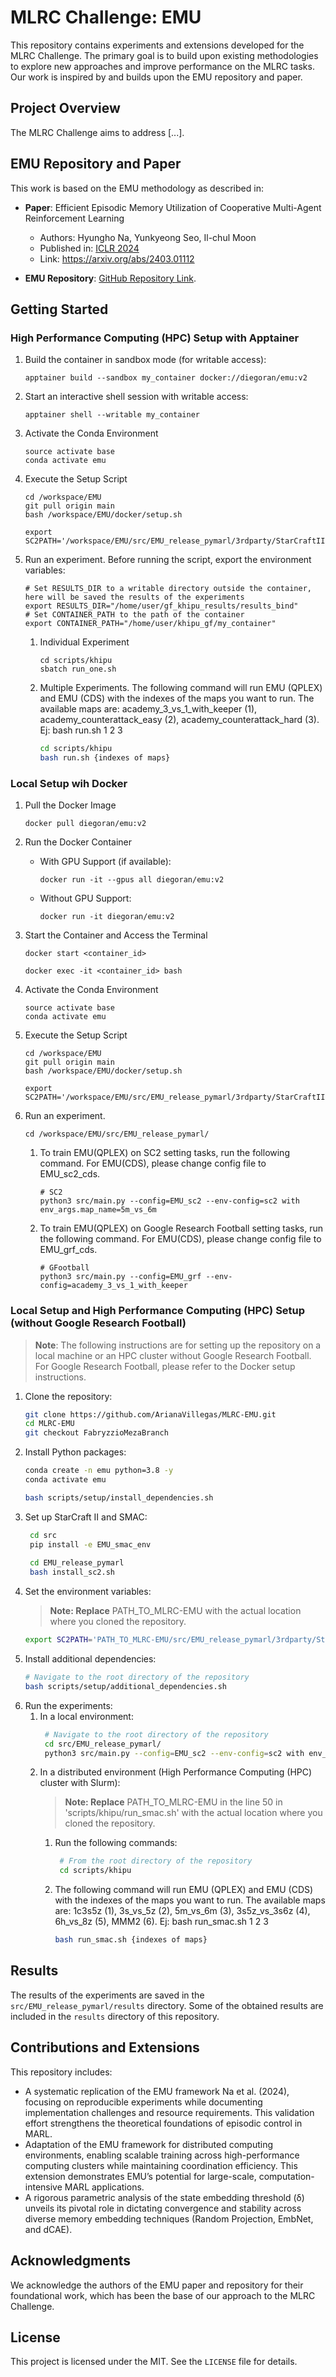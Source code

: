 # MLRC Challenge: EMU

This repository contains experiments and extensions developed for the MLRC Challenge. The primary goal is to build upon existing methodologies to explore new approaches and improve performance on the MLRC tasks. Our work is inspired by and builds upon the EMU repository and paper.

## Project Overview

The MLRC Challenge aims to address [...].

## EMU Repository and Paper

This work is based on the EMU methodology as described in:

- **Paper**: Efficient Episodic Memory Utilization of Cooperative Multi-Agent Reinforcement Learning
  - Authors: Hyungho Na, Yunkyeong Seo, Il-chul Moon
  - Published in: [ICLR 2024](https://iclr.cc/Conferences/2024)
  - Link: https://arxiv.org/abs/2403.01112

- **EMU Repository**: [GitHub Repository Link](https://github.com/HyunghoNa/EMU/tree/main).

## Getting Started

### High Performance Computing (HPC) Setup with Apptainer 
1. Build the container in sandbox mode (for writable access):
    ```shell
    apptainer build --sandbox my_container docker://diegoran/emu:v2
    ```
2. Start an interactive shell session with writable access:
    ```shell
    apptainer shell --writable my_container
    ```
3. Activate the Conda Environment
    ```shell
    source activate base
    conda activate emu
    ```

4. Execute the Setup Script
    ```shell
    cd /workspace/EMU
    git pull origin main
    bash /workspace/EMU/docker/setup.sh
    ```

    ```shell
    export SC2PATH='/workspace/EMU/src/EMU_release_pymarl/3rdparty/StarCraftII'
    ```
5. Run an experiment.
   Before running the script, export the environment variables:
   ```shell
   # Set RESULTS_DIR to a writable directory outside the container, here will be saved the results of the experiments
   export RESULTS_DIR="/home/user/gf_khipu_results/results_bind"
   # Set CONTAINER_PATH to the path of the container
   export CONTAINER_PATH="/home/user/khipu_gf/my_container"            
   ```
    1. Individual Experiment
       ```shell
       cd scripts/khipu
       sbatch run_one.sh 
       ```
    2. Multiple Experiments. The following command will run EMU (QPLEX) and EMU (CDS) with the indexes of the maps you want to run. The available maps are: academy_3_vs_1_with_keeper (1), academy_counterattack_easy (2), academy_counterattack_hard (3). Ej: bash run.sh 1 2 3
       ```bash
       cd scripts/khipu
       bash run.sh {indexes of maps}
       ```
       

### Local Setup wih Docker
1. Pull the Docker Image
    ```shell
    docker pull diegoran/emu:v2
    ```
2. Run the Docker Container
   * With GPU Support (if available):

     ```shell
     docker run -it --gpus all diegoran/emu:v2
     ```
   * Without GPU Support:
     ```shell
     docker run -it diegoran/emu:v2
     ```

3. Start the Container and Access the Terminal
    ```shell
    docker start <container_id>
    
    docker exec -it <container_id> bash
    ```

4. Activate the Conda Environment
    ```shell
    source activate base
    conda activate emu
    ```

5. Execute the Setup Script
    ```shell
    cd /workspace/EMU
    git pull origin main
    bash /workspace/EMU/docker/setup.sh
    ```

    ```shell
    export SC2PATH='/workspace/EMU/src/EMU_release_pymarl/3rdparty/StarCraftII'
    ```
6. Run an experiment. 
    ```shell
    cd /workspace/EMU/src/EMU_release_pymarl/
    ```
    1. To train EMU(QPLEX) on SC2 setting tasks, run the following command. For EMU(CDS), please change config file to EMU_sc2_cds.
       ```shell
       # SC2 
       python3 src/main.py --config=EMU_sc2 --env-config=sc2 with env_args.map_name=5m_vs_6m
       ```
    2. To train EMU(QPLEX) on Google Research Football setting tasks, run the following command. For EMU(CDS), please change config file to EMU_grf_cds.
       ```shell
       # GFootball
       python3 src/main.py --config=EMU_grf --env-config=academy_3_vs_1_with_keeper
       ```


### Local Setup and High Performance Computing (HPC) Setup (without Google Research Football)
> **Note**: The following instructions are for setting up the repository on a local machine or an HPC cluster without Google Research Football. For Google Research Football, please refer to the Docker setup instructions.
1. Clone the repository:
   ```bash
   git clone https://github.com/ArianaVillegas/MLRC-EMU.git
   cd MLRC-EMU
   git checkout FabryzzioMezaBranch
   ```
2. Install Python packages:
   ```bash
   conda create -n emu python=3.8 -y
   conda activate emu
   
   bash scripts/setup/install_dependencies.sh
    ```
3. Set up StarCraft II  and SMAC:
   ```bash
    cd src
    pip install -e EMU_smac_env
  
    cd EMU_release_pymarl
    bash install_sc2.sh
   ```
4. Set the environment variables:
   > **Note: Replace** PATH_TO_MLRC-EMU with the actual location where you cloned the repository.
   ```bash
   export SC2PATH='PATH_TO_MLRC-EMU/src/EMU_release_pymarl/3rdparty/StarCraftII'
   ```
5. Install additional dependencies:
   ```bash
   # Navigate to the root directory of the repository
   bash scripts/setup/additional_dependencies.sh
   ```
6. Run the experiments:
    1. In a local environment:
         ```bash
          # Navigate to the root directory of the repository
          cd src/EMU_release_pymarl/
          python3 src/main.py --config=EMU_sc2 --env-config=sc2 with env_args.map_name=5m_vs_6m save_model=True
         ```
    2. In a distributed environment (High Performance Computing (HPC) cluster with Slurm):
          > **Note: Replace** PATH_TO_MLRC-EMU in the line 50 in 'scripts/khipu/run_smac.sh' with the actual location where you cloned the repository.
       1. Run the following commands:
          ```bash
           # From the root directory of the repository
           cd scripts/khipu
          ```
       2. The following command will run EMU (QPLEX) and EMU (CDS) with the indexes of the maps you want to run. The available maps are: 1c3s5z (1), 3s_vs_5z (2), 5m_vs_6m (3), 3s5z_vs_3s6z (4), 6h_vs_8z (5), MMM2 (6). Ej: bash run_smac.sh 1 2 3
          ```bash
          bash run_smac.sh {indexes of maps}
          ```
##  Results
The results of the experiments are saved in the `src/EMU_release_pymarl/results` directory. Some of the obtained results are included in the `results` directory of this repository.

## Contributions and Extensions

This repository includes:

- A systematic replication of the EMU framework Na et al. (2024), focusing on reproducible experiments while documenting implementation challenges and resource requirements. This validation effort strengthens the theoretical foundations of episodic control in MARL.
- Adaptation of the EMU framework for distributed computing environments, enabling scalable training across high-performance computing clusters while maintaining coordination efficiency. This extension demonstrates EMU’s potential for large-scale, computation-intensive MARL applications.
- A rigorous parametric analysis of the state embedding threshold (δ) unveils its pivotal role in dictating convergence and stability across diverse memory embedding techniques (Random Projection, EmbNet, and dCAE).

## Acknowledgments

We acknowledge the authors of the EMU paper and repository for their foundational work, which has been the base of our approach to the MLRC Challenge.

## License

This project is licensed under the MIT. See the `LICENSE` file for details.
